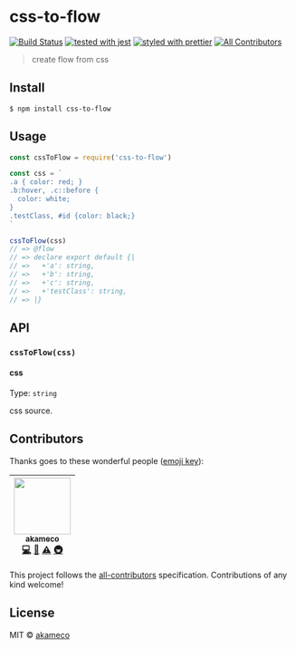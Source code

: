 # css-to-flow

[![Build Status](https://travis-ci.org/akameco/css-to-flow.svg?branch=master)](https://travis-ci.org/akameco/css-to-flow)
[![tested with jest](https://img.shields.io/badge/tested_with-jest-99424f.svg)](https://github.com/facebook/jest)
[![styled with prettier](https://img.shields.io/badge/styled_with-prettier-ff69b4.svg)](https://github.com/prettier/prettier)
[![All Contributors](https://img.shields.io/badge/all_contributors-1-orange.svg?style=flat-square)](#contributors)

> create flow from css

## Install

```
$ npm install css-to-flow
```

## Usage

```js
const cssToFlow = require('css-to-flow')

const css = `
.a { color: red; }
.b:hover, .c::before {
  color: white;
}
.testClass, #id {color: black;}
`

cssToFlow(css)
// => @flow
// => declare export default {|
// =>   +'a': string,
// =>   +'b': string,
// =>   +'c': string,
// =>   +'testClass': string,
// => |}
```

## API

### `cssToFlow(css)`

#### css

Type: `string`

css source.

## Contributors

Thanks goes to these wonderful people ([emoji key](https://github.com/kentcdodds/all-contributors#emoji-key)):

<!-- ALL-CONTRIBUTORS-LIST:START - Do not remove or modify this section -->

<!-- prettier-ignore -->
| [<img src="https://avatars2.githubusercontent.com/u/4002137?v=4" width="100px;"/><br /><sub>akameco</sub>](http://akameco.github.io)<br />[💻](https://github.com/akameco/css-to-flow/commits?author=akameco "Code") [📖](https://github.com/akameco/css-to-flow/commits?author=akameco "Documentation") [⚠️](https://github.com/akameco/css-to-flow/commits?author=akameco "Tests") [🚇](#infra-akameco "Infrastructure (Hosting, Build-Tools, etc)") |
| :---: |

<!-- ALL-CONTRIBUTORS-LIST:END -->

This project follows the [all-contributors](https://github.com/kentcdodds/all-contributors) specification. Contributions of any kind welcome!

## License

MIT © [akameco](http://akameco.github.io)
